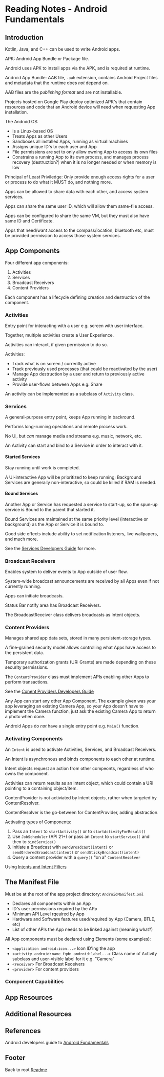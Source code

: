# Reading Notes - Android Fundamentals

## Introduction

Kotlin, Java, and C++ can be used to write Android apps.

APK: Android App Bundle or Package file.

Android uses APK to install apps via the APK, and is required at runtime.

Android App Bundle: AAB file, `.aab` extension, contains Android Project files and metadata that the runtime does *not* depend on.

AAB files are the *publishing format* and are not installable.

Projects hosted on Google Play deploy optimized APK's that contain resources and code that an Android device will need when requesting App installation.

The Android OS:

- Is a Linux-based OS
- Treats Apps as other Users
- Sandboxes all installed Apps, running as virtual machines
- Assigns unique ID's to each user and App
- File permissions are set to only allow owning App to access its own files
- Constrains a running App to its own process, and manages process recovery (destruction?) when it is no longer needed or when memory is low

Principal of Least Priviledge: Only provide enough access rights for a user or process to do what it MUST do, and nothing more.

Apps can be allowed to share data with each other, and access system services.

Apps can share the same user ID, which will allow them same-file access.

Apps can be configured to share the same VM, but they must also have same ID and Certificate.

Apps that need/want access to the compass/location, bluetooth etc, must be provided permission to access those system services.

## App Components

Four different app components:

1. Activities
1. Services
1. Broadcast Receivers
1. Content Providers

Each component has a lifecycle defining creation and destruction of the component.

### Activities

Entry point for interacting with a user e.g. screen with user interface.

Together, multiple activities create a User Experience.

Activities can interact, if given permission to do so.

Activities:

- Track what is on screen / currently active
- Track previously used processes (that could be reactivated by the user)
- Manage App destruction by a user and return to previously active activity
- Provide user-flows between Apps e.g. Share

An activity can be implemented as a subclass of `Activity` class.

### Services

A general-purpose entry point, keeps App running in backround.

Performs long-running operations and remote process work.

No UI, but *can* manage media and streams e.g. music, network, etc.

An Activity can start and bind to a Service in order to interact with it.

#### Started Services

Stay running until work is completed.

A UI-interactive App will be prioritized to keep running; Background Services are generally non-interactive, so could be killed if RAM is needed.

#### Bound Services

Another App or Service has requested a service to start-up, so the spun-up service is Bound to the parent that started it.

Bound Services are maintained at the same priority level (interactive or background) as the App or Service it is bound to.

Good side effects include ability to set notification listeners, live wallpapers, and much more.

See the [Services Developers Guide](https://developer.android.com/guide/components/services) for more.

### Broadcast Receivers

Enables system to deliver events to App outside of user flow.

System-wide broadcast announcements are received by all Apps even if not currently running.

Apps can initiate broadcasts.

Status Bar notify area has Broadcast Receivers.

The BroadcastReceiver class delivers broadcasts as Intent objects.

### Content Providers

Manages shared app data sets, stored in many persistent-storage types.

A fine-grained security model allows controlling what Apps have access to the persistent data.

Temporary authorization grants (URI Grants) are made depending on these security permissions.

The `ContentProvider` class must implement APIs enabling other Apps to perform transactions.

See the [Conent Providers Developers Guide](https://developer.android.com/guide/topics/providers/content-providers)

Any App can start any other App Component. The example given was your app leveraging an existing Camera App, so your App doesn't have to implement the Camera function, just ask the existing Camera App to return a photo when done.

Android Apps do *not* have a single entry point e.g. `Main()` function.

### Activating Components

An `Intent` is used to activate Activities, Services, and Broadcast Receivers.

An Intent is asynchronous and binds components to each other at runtime.

Intent objects request an action from other compeonts, regardless of who owns the component.

Activities can return results as an Intent object, which could contain a URI pointing to a containing object/item.

ContentProvider is not activiated by Intent objects, rather when targeted by ContentResolver.

ContentResolver is the go-between for ContentProvider, adding abstraction.

Activating types of Components:

1. Pass an `Intent` to `startActivity()` or to `startActivityForResult()`
1. Use `JobScheduler` (API 21+) or pass an `Intent` to `startService()` and then to `bindService()`
1. Initiate a Broadcast with `sendBroadcast(intent)` or `sendOrderedBroadcast(intent)` or `sendStickyBroadcast(intent)`
1. Query a content provider with a `query()` "on a" `ContentResolver`

Using [Intents and Intent Filters](https://developer.android.com/guide/components/intents-filters)

## The Manifest File

Must be at the root of the app project directory: `AndroidManifest.xml`

- Declares all components within an App
- ID's user permissions required by the APp
- Minimum API Level rqeuired by App
- Hardware and Software features used/required by App (Camera, BTLE, etc)
- List of other APIs the App needs to be linked against (meaning what?)

All App components must be declared using Elements (some examples):

- `<application android:icon...>` Icon ID'ing the app
- `<activity android:name_fqdn android:label...>` Class name of Activity subclass and user-visible label for it e.g. "Camera"
- `<receiver>` For Broadcast Receivers
- `<provider>` For content providers

### Component Capabilities

## App Resources


## Additional Resources


## References

Android developers guide to [Android Fundamentals](https://developer.android.com/guide/components/fundamentals)

## Footer

Back to root [Readme](../README.md)
